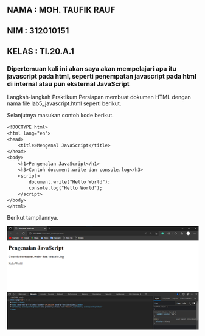 ## NAMA     : MOH. TAUFIK RAUF
## NIM      : 312010151
## KELAS    : TI.20.A.1

### Dipertemuan kali ini akan saya akan mempelajari apa itu javascript pada html, seperti penempatan javascript pada html di internal atau pun eksternal JavaScript

Langkah-langkah Praktikum
Persiapan membuat dokumen HTML dengan nama file lab5_javascript.html seperti berikut.

Selanjutnya masukan contoh kode berikut.
```
<!DOCTYPE html>
<html lang="en">
<head>
    <title>Mengenal JavaScript</title>
</head>
<body>
    <h1>Pengenalan JavaScript</h1>
    <h3>Contoh document.write dan console.log</h3>
    <script>
        document.write("Hello World");
        console.log("Hello World");
    </script>
</body>
</html>
```

Berikut tampilannya.

![menambahkangambar](img/awal.png)